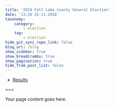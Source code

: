 ```yaml
---
title: '2018 Fall Lake County General Election'
date: '13:26 25-11-2018'
taxonomy:
    category:
        - election
    tag:
        - election
hide_git_sync_repo_link: false
blog_url: /blog
show_sidebar: true
show_breadcrumbs: true
show_pagination: true
hide_from_post_list: false
---
```


- [Results](https://results.enr.clarityelections.com/IL/Lake/91424/Web02.222611/#/) 

===

Your page content goes here.